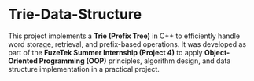 # Trie-Data-Structure
This project implements a **Trie (Prefix Tree)** in C++ to efficiently handle word storage, retrieval, and prefix-based operations.   It was developed as part of the **FuzeTek Summer Internship (Project 4)** to apply **Object-Oriented Programming (OOP)** principles, algorithm design, and data structure implementation in a practical project.
